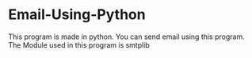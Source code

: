 # Email-Using-Python
This program is made in python. You can send email using this program. The Module used in this program is smtplib
